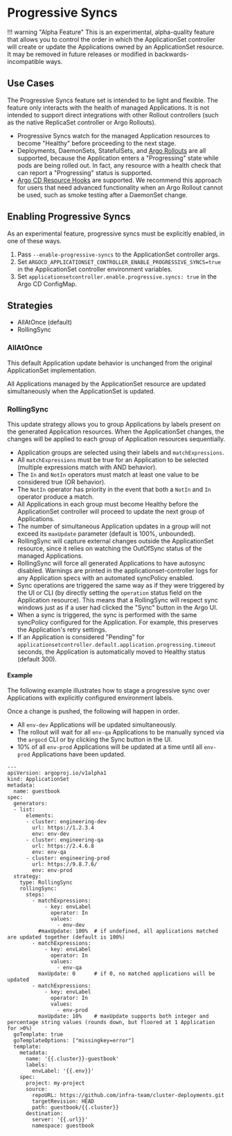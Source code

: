 # Progressive Syncs

!!! warning "Alpha Feature"
    This is an experimental, alpha-quality feature that allows you to control the order in which the ApplicationSet controller will create or update the Applications owned by an ApplicationSet resource. It may be removed in future releases or modified in backwards-incompatible ways.

## Use Cases
The Progressive Syncs feature set is intended to be light and flexible. The feature only interacts with the health of managed Applications. It is not intended to support direct integrations with other Rollout controllers (such as the native ReplicaSet controller or Argo Rollouts).

* Progressive Syncs watch for the managed Application resources to become "Healthy" before proceeding to the next stage.
* Deployments, DaemonSets, StatefulSets, and [Argo Rollouts](https://argoproj.github.io/argo-rollouts/) are all supported, because the Application enters a "Progressing" state while pods are being rolled out. In fact, any resource with a health check that can report a "Progressing" status is supported.
* [Argo CD Resource Hooks](../../user-guide/resource_hooks.md) are supported. We recommend this approach for users that need advanced functionality when an Argo Rollout cannot be used, such as smoke testing after a DaemonSet change.

## Enabling Progressive Syncs
As an experimental feature, progressive syncs must be explicitly enabled, in one of these ways.

1. Pass `--enable-progressive-syncs` to the ApplicationSet controller args.
1. Set `ARGOCD_APPLICATIONSET_CONTROLLER_ENABLE_PROGRESSIVE_SYNCS=true` in the ApplicationSet controller environment variables.
1. Set `applicationsetcontroller.enable.progressive.syncs: true` in the Argo CD ConfigMap.

## Strategies

* AllAtOnce (default)
* RollingSync

### AllAtOnce
This default Application update behavior is unchanged from the original ApplicationSet implementation.

All Applications managed by the ApplicationSet resource are updated simultaneously when the ApplicationSet is updated.

### RollingSync
This update strategy allows you to group Applications by labels present on the generated Application resources.
When the ApplicationSet changes, the changes will be applied to each group of Application resources sequentially.

* Application groups are selected using their labels and `matchExpressions`.
* All `matchExpressions` must be true for an Application to be selected (multiple expressions match with AND behavior).
* The `In` and `NotIn` operators must match at least one value to be considered true (OR behavior).
* The `NotIn` operator has priority in the event that both a `NotIn` and `In` operator produce a match.
* All Applications in each group must become Healthy before the ApplicationSet controller will proceed to update the next group of Applications.
* The number of simultaneous Application updates in a group will not exceed its `maxUpdate` parameter (default is 100%, unbounded).
* RollingSync will capture external changes outside the ApplicationSet resource, since it relies on watching the OutOfSync status of the managed Applications.
* RollingSync will force all generated Applications to have autosync disabled. Warnings are printed in the applicationset-controller logs for any Application specs with an automated syncPolicy enabled.
* Sync operations are triggered the same way as if they were triggered by the UI or CLI (by directly setting the `operation` status field on the Application resource). This means that a RollingSync will respect sync windows just as if a user had clicked the "Sync" button in the Argo UI.
* When a sync is triggered, the sync is performed with the same syncPolicy configured for the Application. For example, this preserves the Application's retry settings.
* If an Application is considered "Pending" for `applicationsetcontroller.default.application.progressing.timeout` seconds, the Application is automatically moved to Healthy status (default 300).

#### Example
The following example illustrates how to stage a progressive sync over Applications with explicitly configured environment labels.

Once a change is pushed, the following will happen in order.

* All `env-dev` Applications will be updated simultaneously.
* The rollout will wait for all `env-qa` Applications to be manually synced via the `argocd` CLI or by clicking the Sync button in the UI.
* 10% of all `env-prod` Applications will be updated at a time until all `env-prod` Applications have been updated.

```
---
apiVersion: argoproj.io/v1alpha1
kind: ApplicationSet
metadata:
  name: guestbook
spec:
  generators:
  - list:
      elements:
      - cluster: engineering-dev
        url: https://1.2.3.4
        env: env-dev
      - cluster: engineering-qa
        url: https://2.4.6.8
        env: env-qa
      - cluster: engineering-prod
        url: https://9.8.7.6/
        env: env-prod
  strategy:
    type: RollingSync
    rollingSync:
      steps:
        - matchExpressions:
            - key: envLabel
              operator: In
              values:
                - env-dev
          #maxUpdate: 100%  # if undefined, all applications matched are updated together (default is 100%)
        - matchExpressions:
            - key: envLabel
              operator: In
              values:
                - env-qa
          maxUpdate: 0      # if 0, no matched applications will be updated
        - matchExpressions:
            - key: envLabel
              operator: In
              values:
                - env-prod
          maxUpdate: 10%    # maxUpdate supports both integer and percentage string values (rounds down, but floored at 1 Application for >0%)
  goTemplate: true
  goTemplateOptions: ["missingkey=error"]
  template:
    metadata:
      name: '{{.cluster}}-guestbook'
      labels:
        envLabel: '{{.env}}'
    spec:
      project: my-project
      source:
        repoURL: https://github.com/infra-team/cluster-deployments.git
        targetRevision: HEAD
        path: guestbook/{{.cluster}}
      destination:
        server: '{{.url}}'
        namespace: guestbook
```
